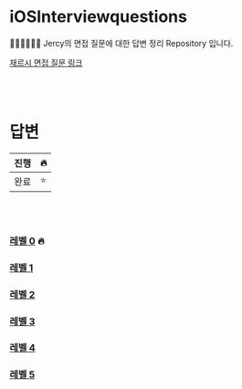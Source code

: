 # iOSInterviewquestions
👨🏻‍💻👩🏻‍💻 Jercy의 면접 질문에 대한 답변 정리 Repository 입니다.


[재르시 면접 질문 링크](https://github.com/JeaSungLEE/iOSInterviewquestions)
<br><br/>
<br><br/>

# 답변
| 진행 | 🔥 |
| --- | --- |
| 완료 | ⭐️ |

<br><br/>
### [레벨 0](https://github.com/NOW-ON/iOSInterviewquestions/blob/main/Level_0.md) 🔥
### [레벨 1](https://github.com/NOW-ON/iOSInterviewquestions/blob/main/Level_1.md)
### [레벨 2](https://github.com/NOW-ON/iOSInterviewquestions/blob/main/Level_2.md)
### [레벨 3](https://github.com/NOW-ON/iOSInterviewquestions/blob/main/Level_3.md)
### [레벨 4](https://github.com/NOW-ON/iOSInterviewquestions/blob/main/Level_4.md)
### [레벨 5](https://github.com/NOW-ON/iOSInterviewquestions/blob/main/Level_5.md)

<br><br/>
